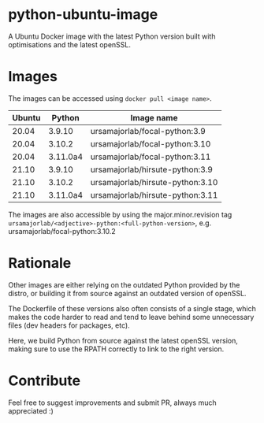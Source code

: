 # python-ubuntu-image

A Ubuntu Docker image with the latest Python version built with optimisations
and the latest openSSL.

# Images

The images can be accessed using `docker pull <image name>`.

| Ubuntu | Python   | Image name                       |
| ------ | -------- | -------------------------------- |
| 20.04  | 3.9.10   | ursamajorlab/focal-python:3.9    |
| 20.04  | 3.10.2   | ursamajorlab/focal-python:3.10   |
| 20.04  | 3.11.0a4 | ursamajorlab/focal-python:3.11   |
| 21.10  | 3.9.10   | ursamajorlab/hirsute-python:3.9  |
| 21.10  | 3.10.2   | ursamajorlab/hirsute-python:3.10 |
| 21.10  | 3.11.0a4 | ursamajorlab/hirsute-python:3.11 |

The images are also accessible by using the major.minor.revision tag
`ursamajorlab/<adjective>-python:<full-python-version>`,
e.g. ursamajorlab/focal-python:3.10.2

# Rationale

Other images are either relying on the outdated Python provided by the distro,
or building it from source against an outdated version of openSSL.

The Dockerfile of these versions also often consists of a single stage, which
makes the code harder to read and tend to leave behind some unnecessary files
(dev headers for packages, etc).

Here, we build Python from source against the latest openSSL version, making
sure to use the RPATH correctly to link to the right version.

# Contribute

Feel free to suggest improvements and submit PR, always much appreciated :)
